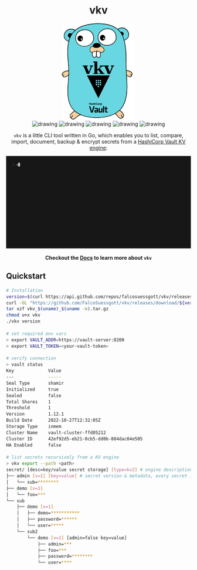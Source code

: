 <div align="center">
<h1>vkv</h1>
<img src="docs/assets/logo.png" alt="drawing" width="200"/>
<br>
<img src="https://github.com/FalcoSuessgott/vkv/actions/workflows/test.yml/badge.svg" alt="drawing"/>
<img src="https://github.com/FalcoSuessgott/vkv/actions/workflows/lint.yml/badge.svg" alt="drawing"/>
<img src="https://codecov.io/gh/FalcoSuessgott/vkv/branch/master/graph/badge.svg" alt="drawing"/>
<img src="https://img.shields.io/github/downloads/FalcoSuessgott/vkv/total.svg" alt="drawing"/>
<img src="https://img.shields.io/github/v/release/FalcoSuessgott/vkv" alt="drawing"/>

`vkv` is a little CLI tool written in Go, which enables you to list, compare, import, document, backup & encrypt secrets from a [HashiCorp Vault KV engine](https://developer.hashicorp.com/vault/docs/secrets/kv):

<img src="docs/assets/demo.gif" alt="drawing"/>


**Checkout the [Docs](https://falcosuessgott.github.io/vkv/) to learn more about `vkv`**
</div>

## Quickstart

```bash
# Installation
version=$(curl https://api.github.com/repos/falcosuessgott/vkv/releases/latest -s | jq .name -r)
curl -OL "https://github.com/FalcoSuessgott/vkv/releases/download/${version}/vkv_$(uname)_$(uname -m).tar.gz"
tar xzf vkv_$(uname)_$(uname -m).tar.gz
chmod u+x vkv
./vkv version

# set required env vars
> export VAULT_ADDR=https://vault-server:8200
> export VAULT_TOKEN=<your-vault-token>

# verify connection
> vault status
Key             Value
---             -----
Seal Type       shamir
Initialized     true
Sealed          false
Total Shares    1
Threshold       1
Version         1.12.1
Build Date      2022-10-27T12:32:05Z
Storage Type    inmem
Cluster Name    vault-cluster-ffd05212
Cluster ID      42ef92d5-eb21-0cb5-dd0b-804dac04e505
HA Enabled      false

# list secrets recursively from a KV engine
> vkv export --path <path>
secret/ [desc=key/value secret storage] [type=kv2] # engine description & type
├── admin [v=1] [key=value] # secret version & metadata, every secret is a hyperlink o Vaults UI
│   └── sub=********
├── demo [v=1]
│   └── foo=***
└── sub
    ├── demo [v=1] 
    │   ├── demo=***********
    │   ├── password=******
    │   └── user=*****
    └── sub2
        └── demo [v=2] [admin=false key=value] 
            ├── admin=***
            ├── foo=***
            ├── password=********
            └── user=****
```